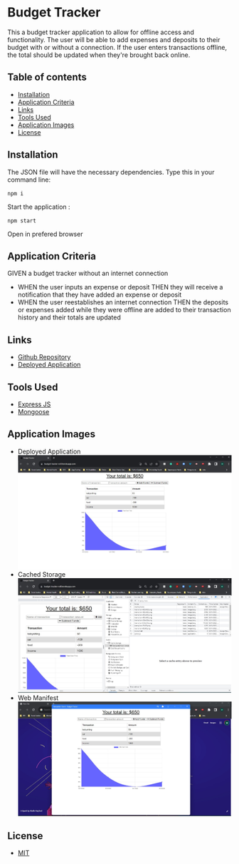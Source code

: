 # Budget Tracker

This a budget tracker application to allow for offline access and functionality. The user will be able to add expenses and deposits to their budget with or without a connection. If the user enters transactions offline, the total should be updated when they're brought back online.

## Table of contents

- [Installation](#installation)
- [Application Criteria](#application-criteria)
- [Links](#links)
- [Tools Used](#tools-used)
- [Application Images](#application-images)
- [License](#license)

## Installation

The JSON file will have the necessary dependencies. Type this in your command line:

```
npm i
```

Start the application :

```
npm start
```

Open in prefered browser

## Application Criteria

GIVEN a budget tracker without an internet connection

- WHEN the user inputs an expense or deposit
  THEN they will receive a notification that they have added an expense or deposit
- WHEN the user reestablishes an internet connection
  THEN the deposits or expenses added while they were offline are added to their transaction history and their totals are updated

## Links

- [Github Repository](https://github.com/MtendeRoll/budgetTracker)
- [Deployed Application](https://budget-tracker-roll.herokuapp.com/)

## Tools Used

- [Express JS](https://www.npmjs.com/package/express)
- [Mongoose](https://www.npmjs.com/package/mongoose)

## Application Images

- Deployed Application
  ![Deployed Application](./public/images/deployed-app.jpg)
- Cached Storage
  ![Cached Storage](./public/images/cached-storage.jpg)
- Web Manifest
  ![Web Manifest](./public/images/web-manifest.jpg)

## License

- [MIT](./LICENSE)
